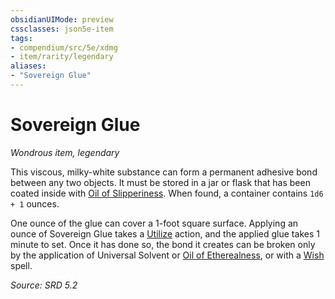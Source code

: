 ```yaml
---
obsidianUIMode: preview
cssclasses: json5e-item
tags:
- compendium/src/5e/xdmg
- item/rarity/legendary
aliases: 
- "Sovereign Glue"
---
```

# Sovereign Glue
*Wondrous item, legendary*  


This viscous, milky-white substance can form a permanent adhesive bond between any two objects. It must be stored in a jar or flask that has been coated inside with [Oil of Slipperiness](oil-of-slipperiness-xdmg.md). When found, a container contains `1d6 + 1` ounces.

One ounce of the glue can cover a 1-foot square surface. Applying an ounce of Sovereign Glue takes a [Utilize](actions.md#Utilize) action, and the applied glue takes 1 minute to set. Once it has done so, the bond it creates can be broken only by the application of Universal Solvent or [Oil of Etherealness](oil-of-etherealness-xdmg.md), or with a [Wish](wish-xphb.md) spell.

*Source: SRD 5.2*